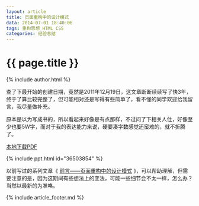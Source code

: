 ```yaml
---
layout: article
title: 页面重构中的设计模式
data: 2014-07-01 18:40:06
tags: 重构思想 HTML CSS
categories: 经验总结
---
```


# {{ page.title }}

{% include author.html %}

查了下最开始的创建日期，竟然是2011年12月19日，这文章断断续续写了快3年，终于了算比较完整了，但可能相对还是写得有些简单了，看不懂的同学欢迎给我留言，我尽量做补充。

原本是以为写成书的，所以看起来好像是有点那样，不过问了下相关人仕，好像至少也要5W字，而对于我的表达能力来说，硬要凑字数感觉还蛮难的，就不折腾了。

[本地下载PDF](http://www.cssforest.org/blog/index.php?s=file_download&id=37)

{% include ppt.html id="36503854" %}

以前写过的系列文章《 [前言——页面重构中的设计模式](http://www.cssforest.org/blog/index.php?id=202) 》，可以帮助理解，但需要注意的是，因为这期间有些想法上的变法，可能一些细节会不太一样，怎么办？当然以最新的为准咯。

{% include article_footer.md %}